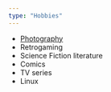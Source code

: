 ```yaml
---
type: "Hobbies"
---
```


* [Photography](https://tapnic.com/photos/)
* Retrogaming
* Science Fiction literature
* Comics
* TV series
* Linux
